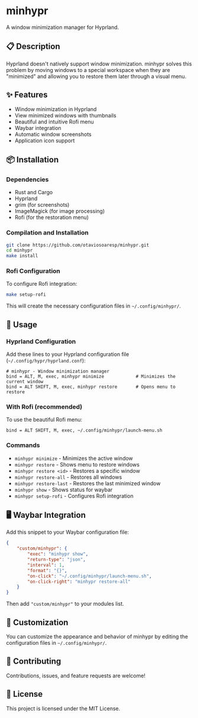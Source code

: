# minhypr

A window minimization manager for Hyprland.

## 📋 Description

Hyprland doesn't natively support window minimization. minhypr solves this problem by moving windows to a special workspace when they are "minimized" and allowing you to restore them later through a visual menu.

## ✨ Features

- Window minimization in Hyprland
- View minimized windows with thumbnails
- Beautiful and intuitive Rofi menu
- Waybar integration
- Automatic window screenshots
- Application icon support

## 📦 Installation

### Dependencies

- Rust and Cargo
- Hyprland
- grim (for screenshots)
- ImageMagick (for image processing)
- Rofi (for the restoration menu)

### Compilation and Installation

```bash
git clone https://github.com/otaviosoaresp/minhypr.git
cd minhypr
make install
```

### Rofi Configuration

To configure Rofi integration:

```bash
make setup-rofi
```

This will create the necessary configuration files in `~/.config/minhypr/`.

## 🚀 Usage

### Hyprland Configuration

Add these lines to your Hyprland configuration file (`~/.config/hypr/hyprland.conf`):

```
# minhypr - Window minimization manager
bind = ALT, M, exec, minhypr minimize            # Minimizes the current window
bind = ALT SHIFT, M, exec, minhypr restore       # Opens menu to restore
```

### With Rofi (recommended)

To use the beautiful Rofi menu:

```
bind = ALT SHIFT, M, exec, ~/.config/minhypr/launch-menu.sh
```

### Commands

- `minhypr minimize` - Minimizes the active window
- `minhypr restore` - Shows menu to restore windows
- `minhypr restore <id>` - Restores a specific window
- `minhypr restore-all` - Restores all windows
- `minhypr restore-last` - Restores the last minimized window
- `minhypr show` - Shows status for waybar
- `minhypr setup-rofi` - Configures Rofi integration

## 🖥️ Waybar Integration

Add this snippet to your Waybar configuration file:

```json
{
    "custom/minhypr": {
        "exec": "minhypr show",
        "return-type": "json",
        "interval": 1,
        "format": "{}",
        "on-click": "~/.config/minhypr/launch-menu.sh",
        "on-click-right": "minhypr restore-all"
    }
}
```

Then add `"custom/minhypr"` to your modules list.

## 🔧 Customization

You can customize the appearance and behavior of minhypr by editing the configuration files in `~/.config/minhypr/`.

## 🤝 Contributing

Contributions, issues, and feature requests are welcome!

## 📝 License

This project is licensed under the MIT License.